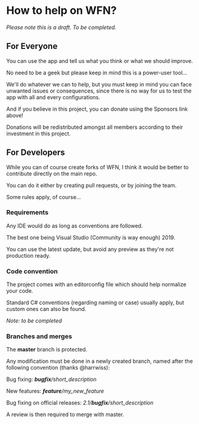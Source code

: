 # How to help on WFN?

*Please note this is a draft. To be completed.*

## For Everyone

You can use the app and tell us what you think or what we should improve. 

No need to be a geek but please keep in mind this is a power-user tool...

We'll do whatever we can to help, but you must keep in mind you can face unwanted issues or consequences, since there is no way for us to test the app with all and every configurations. 


And if you believe in this project, you can donate using the Sponsors link above!

Donations will be redistributed amongst all members according to their investment in this project. 

## For Developers

While you can of course create forks of WFN, I think it would be better to contribute directly on the main repo. 

You can do it either by creating pull requests, or by joining the team. 

Some rules apply, of course... 

### Requirements

Any IDE would do as long as conventions are followed. 

The best one being Visual Studio (Community is way enough) 2019.

You can use the latest update, but avoid any preview as they're not production ready. 

### Code convention

The project comes with an editorconfig file which should help normalize your code. 

Standard C# conventions (regarding naming or case) usually apply, but custom ones can also be found. 

*Note: to be completed*

### Branches and merges

The **master** branch is protected. 

Any modification must be done in a newly created branch, named after the following convention (thanks @harrwiss):

Bug fixing: ***bugfix**/short_description*

New features: ***feature**/my_new_feature*

Bug fixing on official releases: *2.1/**bugfix**/short_description*

A review is then required to merge with master. 
